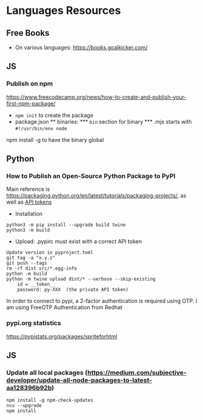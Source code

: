 # Languages Resources

## Free Books

* On various languages: https://books.goalkicker.com/

## JS

### Publish on npm




https://www.freecodecamp.org/news/how-to-create-and-publish-your-first-npm-package/


* ```npm init``` to create the package
* package.json
** binaries:
*** ```bin``` section for binary
*** .mjs starts with ```#!/usr/bin/env node```

npm install -g to have the binary global


## Python

### How to Publish an Open-Source Python Package to PyPI

Main reference is https://packaging.python.org/en/latest/tutorials/packaging-projects/,
as well as
[API tokens](https://pypi.org/manage/account/token/)

* Installation
```
python3 -m pip install --upgrade build twine
python3 -m build
```

* Upload: .pypirc must exist with a correct API token

```
Update version in pyproject.toml
git tag -a "x.y.z"
git push --tags
rm -rf dist src/*.egg-info
python -m build
python -m twine upload dist/* --verbose --skip-existing
    id = __token__
    password: py-XXX  (the private API token)
```

In order to connect to pypi, a 2-factor authentication is required
using OTP. I am using FreeOTP Authentication from Redhat

### pypi.org statistics

https://pypistats.org/packages/spriteforhtml



## JS

### Update all local packages (https://medium.com/subjective-developer/update-all-node-packages-to-latest-aa128396b92b)
```
npm install -g npm-check-updates
ncu --upgrade
npm install
```
